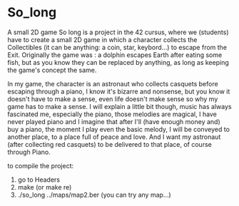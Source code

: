 # So_long
A small 2D game
So long is a project in the 42 cursus, where we (students) have to create a small 2D game in which a character collects the Collectibles (it can be anything: a coin, star, keybord...) to escape from the Exit. Originally the game was : a dolphin escapes Earth after eating some fish, but as you know
they can be replaced by anything, as long as keeping the game's concept the same.

In my game, the character is an astronaut who collects casquets before escaping through a piano, I know it's bizarre and nonsense, but you know it
doesn't have to make a sense, even life doesn't make sense so why my game has to make a sense. I will explain a little bit though, music has always
fascinated me, especially the piano, those melodies are magical, I have never played piano and I imagine that after I'll (have enough money and) buy a 
piano, the moment I play even the basic melody, I will be conveyed to another place, to a place full of peace and love. And I want my astronaut (after 
collecting red casquets) to be delivered to that place, of course through Piano.



to compile the project:
1. go to Headers
2. make (or make re)
3. ./so_long ../maps/map2.ber (you can try any map...)
